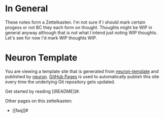 # In General

These notes form a Zettelkasten. I'm not sure if I should mark certain progess or not BC they each form on thought. Thoughts might be WIP in general anyway although that is not what I intend just noting WIP thoughts. Let's see for now I'd mark WIP thoughts WIP.

# Neuron Template

You are viewing a template site that is generated from [neuron-template](https://github.com/srid/neuron-template) and published by [neuron](https://neuron.zettel.page/). [GitHub Pages](https://pages.github.com/) is used to automatically publish this site every time the underlying Git repository gets updated.

Get started by reading [[README]]#.

Other pages on this zettelkasten:

- [[faq]]#
